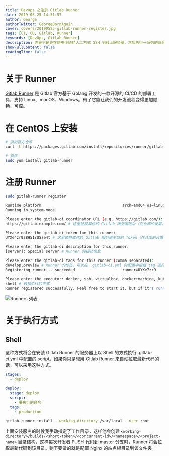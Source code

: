 ```yaml
---
title: DevOps 之注册 Gitlab Runner
date: 2019-05-25 14:51:57
author: George
authorTwitter: GeorgeBornAgain
cover: covers/20190525-gitlab-runner-register.jpg
tags: [CI, CD, Gitlab, Runner]
keywords: [DevOps, Gitlab Runner]
description: 你是不是还在使用传统的人工方式 SSH 到线上服务器，然后执行一系列的部署命令。试一下 Gitlab Runner 吧，它将解放你的双手，你只需要专心写代码就好了。
showFullContent: false
readingTime: false
---
```


# 关于 Runner
[Gitlab Runner](https://gitlab.com/gitlab-org/gitlab-runner) 是 Gitlab 官方基于 Golang 开发的一款开源的 CI/CD 的部署工具，支持 Linux、macOS、Windows。有了它能让我们的开发流程变得更加顺畅、可控。

# 在 CentOS 上安装

```bash
# 添加官方仓库
curl -L https://packages.gitlab.com/install/repositories/runner/gitlab-runner/script.rpm.sh | sudo bash

# 安装
sudo yum install gitlab-runner
```

# 注册 Runner

```bash
sudo gitlab-runner register

Runtime platform                                    arch=amd64 os=linux pid=1947 revision=5a147c92 version=11.11.1
Running in system-mode.                            
                                                   
Please enter the gitlab-ci coordinator URL (e.g. https://gitlab.com/):
https://gitlab.example.com/ # 这里替换成你的 Gitlab 服务器地址（在仓库的设置，或管理员后台中查看）

Please enter the gitlab-ci token for this runner:
UYXe4zr928H51rUSze4t # 这里替换成你的 Gitlab 服务器生成的 Token（在仓库的设置，或管理员后台中查看）

Please enter the gitlab-ci description for this runner:
[server]: Special server # Runner 的描述信息

Please enter the gitlab-ci tags for this runner (comma separated):
develop,preview # Runner 的标签，可以在 .gitlab-ci.yml 的配置中根据 tag 选择要在哪台 Runner 上执行 Pipelines
Registering runner... succeeded                     runner=UYXe7zr9

Please enter the executor: docker, ssh, virtualbox, docker+machine, kubernetes, docker-windows, docker-ssh, parallels, shell, docker-ssh+machine:
shell # 选择执行的方式
Runner registered successfully. Feel free to start it, but if it's running already the config should be automatically reloaded!
```

![Runners 列表](/article/gitlab-admin-runners.png)

# 关于执行方式

## Shell

这种方式将会在安装 Gitlab Runner 的服务器上以 Shell 的方式执行 .gitlab-ci.yml 中配置的 script。如果你只是想用 Gitlab Runner 来自动拉取最新代码的话，可以采用这种方式。

```yaml
stages: 
  - deploy

deploy:
  stage: deploy
  script:
    - 要执行的命令
  tags:
    - production
```

```bash 安装服务
gitlab-runner install --working-directory /var/local --user root
```

上面安装服务的时候我手动指定了工作目录，这样他会创建 `<working-directory>/builds/<short-token>/<concurrent-id>/<namespace>/<project-name>` 目录结构，这样每次开发者 PUSH 代码到 master 分支时，Runner 将会拉取最新代码到该目录。剩下要做的就是配置 Nginx 的站点根目录到该文件夹。